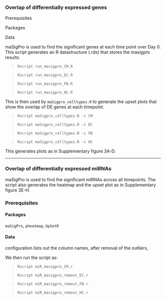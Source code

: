 ### Overlap of differentially expressed genes


Prerequisites


Packages




Data






maSigPro is used to find the significant genes at each time point over Day 0. This script generates an R datastructure (.rds) that stores the masigpro results.

>`Rscript run_masigpro_CM.R`

>`Rscript run_masigpro_EC.R`

>`Rscript run_masigpro_FB.R`

>`Rscript run_masigpro_HC.R`

This is then used by `maSigpro_celltypes.R` to generate the upset plots that show the overlap of DE genes at each timepoint.

>`Rscript maSigpro_celltypes.R -c CM`

>`Rscript maSigpro_celltypes.R -c EC`

>`Rscript maSigpro_celltypes.R -c FB`

>`Rscript maSigpro_celltypes.R -c HC`

This generates plots as in Supplementary figure 3A-D.

-------------

### Overlap of differentially expressed miRNAs

maSigPro is used to find the significant miRNAs across all timepoints. The script also generates the heatmap and the upset plot as in Supplementary figure 3E-H.

### Prerequisites


#### Packages

`maSigPro`, `pheatmap`, `UpSetR` 


#### Data

configuration lists out the column names, after removal of the outliers, 


We then run the script as:

>`Rscript miR_masigpro_CM.r`

>`Rscript miR_masigpro_remout_EC.r`

>`Rscript miR_masigpro_remout_FB.r`

>`Rscript miR_masigpro_remout_HC.r`


